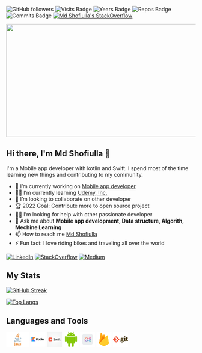 <!-- <div>
<img src="https://komarev.com/ghpvc/?username=shofiq301&style=flat-square&color=blue" alt=""/>
</div> -->
![GitHub followers](https://img.shields.io/github/followers/shofiq301?logo=GitHub&style=flat-square)
![Visits Badge](https://badges.pufler.dev/visits/shofiq301/shofiq301?style=flat-square)
![Years Badge](https://badges.pufler.dev/years/shofiq301?style=flat-square)
![Repos Badge](https://badges.pufler.dev/repos/shofiq301?style=flat-square)
![Commits Badge](https://badges.pufler.dev/commits/monthly/shofiq301)
[![Md Shofiulla's StackOverflow](https://stackoverflow-badge.vercel.app/?userID=9158688)]([https://stackoverflow.com/users/8521094/md-shofiulla](https://stackoverflow.com/users/9158688/md-shofiulla))
<!-- ![Gists Badge](https://badges.pufler.dev/gists/shofiq301?style=flat-square) -->
<div align="center">
  <img src="https://media.giphy.com/media/dWesBcTLavkZuG35MI/giphy.gif" width="600" height="300"/>
 </div>

## Hi there, I'm Md Shofiulla :handshake:
I'm a Mobile app developer with kotlin and Swift. I spend most of the time learning new things and contributing to my community. 

- 🔭 I’m currently working on [Mobile app developer](https://iotait.tech/) 
- :man_student: I’m currently learning [Udemy, Inc.](https://www.udemy.com/course/android-architecture-componentsmvvm-with-dagger-retrofit/?src=sac&kw=Complete+android+jetpack)
- 👯 I’m looking to collaborate on other developer
- :trophy: 2022 Goal: Contribute more to open source project
- :man_student: I’m looking for help with other passionate developer
- 💬 Ask me about **Mobile app development, Data structure, Algorith, Mechine Learning** 
- 📫 How to reach me [Md Shofiulla](mailto:mdshofiqul301@gmail.com?subject=[GitHub])
- ⚡ Fun fact: I love riding bikes and traveling all over the world

<p>
	<a href="https://www.linkedin.com/in/md-shofiulla-a992251ba/" target="_blank"><img alt="LinkedIn" src="https://img.shields.io/badge/linkedin-%230077B5.svg?&style=for-the-badge&logo=linkedin&logoColor=white" /></a> 
	<a href="https://stackoverflow.com/users/8521094/md-shofiulla" target="_blank"><img alt="StackOverflow" src="https://img.shields.io/badge/Stack%20Overflow-FE7A16.svg?&style=for-the-badge&logo=Stack%20Overflow&logoColor=white" /></a>
  <a href="https://medium.com/@shofiulladroid301" target="_blank"><img alt="Medium" src="https://img.shields.io/badge/medium-%2312100E.svg?&style=for-the-badge&logo=medium&logoColor=white" /></a>
<p/>

## My Stats
[![GitHub Streak](http://github-readme-streak-stats.herokuapp.com?user=shofiq301&theme=dark&background=000000)](https://git.io/streak-stats)

[![Top Langs](https://github-readme-stats.vercel.app/api/top-langs/?username=shofiq301&layout=compact&theme=vision-friendly-dark)](https://github.com/anuraghazra/github-readme-stats)

## Languages and Tools

<code><img height="40" src="https://github.com/shofiq301/shofiq301/blob/main/assets/java.jpg"></code>
<code><img height="40" src="https://github.com/shofiq301/shofiq301/blob/main/assets/kotlin.jpg"></code>
<code><img height="40" src="https://github.com/shofiq301/shofiq301/blob/main/assets/swift.jpg"></code>
<code><img height="40" src="https://github.com/shofiq301/shofiq301/blob/main/assets/andrid.png"></code>
<code><img height="40" src="https://github.com/shofiq301/shofiq301/blob/main/assets/ios.png"></code>
<code><img height="40" src="https://raw.githubusercontent.com/github/explore/80688e429a7d4ef2fca1e82350fe8e3517d3494d/topics/firebase/firebase.png"></code>
<code><img height="40" src="https://raw.githubusercontent.com/github/explore/80688e429a7d4ef2fca1e82350fe8e3517d3494d/topics/git/git.png"></code>
